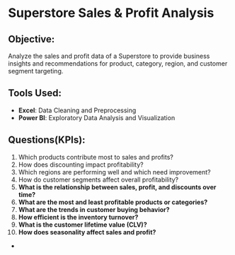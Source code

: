 # Superstore Sales & Profit Analysis
## Objective:
Analyze the sales and profit data of a Superstore to provide business insights and recommendations for product, category, region, and customer segment targeting.

## Tools Used:
- **Excel**: Data Cleaning and Preprocessing
- **Power BI**: Exploratory Data Analysis and Visualization
  
## Questions(KPIs):

1. Which products contribute most to sales and profits?
2. How does discounting impact profitability?
3. Which regions are performing well and which need improvement?
4. How do customer segments affect overall profitability?
5. **What is the relationship between sales, profit, and discounts over time?**
6. **What are the most and least profitable products or categories?**
7. **What are the trends in customer buying behavior?**
8. **How efficient is the inventory turnover?**
9. **What is the customer lifetime value (CLV)?**
10. **How does seasonality affect sales and profit?**
   - 

